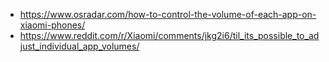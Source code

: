 - https://www.osradar.com/how-to-control-the-volume-of-each-app-on-xiaomi-phones/
- https://www.reddit.com/r/Xiaomi/comments/jkg2i6/til_its_possible_to_adjust_individual_app_volumes/
